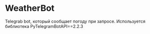 # WeatherBot
Telegrab bot, который сообщает погоду при запросе.
Используется библиотека PyTelegramBotAPI==2.2.3

